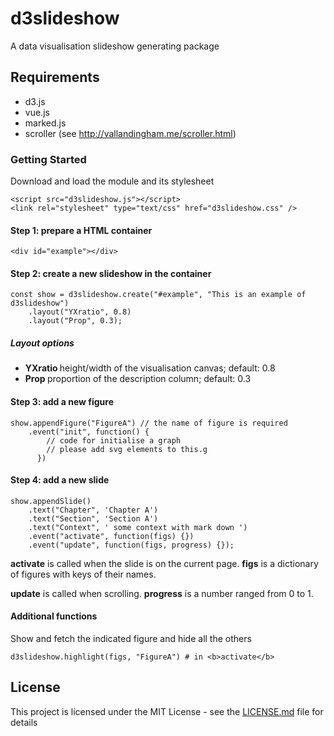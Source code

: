 # d3slideshow

A data visualisation slideshow generating package


## Requirements

- d3.js
- vue.js
- marked.js
- scroller (see http://vallandingham.me/scroller.html)

### Getting Started

Download and load the module and its stylesheet

```
<script src="d3slideshow.js"></script>
<link rel="stylesheet" type="text/css" href="d3slideshow.css" />
```



#### Step 1: prepare a HTML container

```
<div id="example"></div>
```

#### Step 2: create a new slideshow in the container

```
const show = d3slideshow.create("#example", "This is an example of d3slideshow")
    .layout("YXratio", 0.8)
    .layout("Prop", 0.3);
```

##### Layout options

- <b> YXratio </b> height/width of the visualisation canvas; default: 0.8  
- <b> Prop </b> proportion of the description column; default: 0.3

#### Step 3: add a new figure

```
show.appendFigure("FigureA") // the name of figure is required
    .event("init", function() {
        // code for initialise a graph
        // please add svg elements to this.g
      })
```


#### Step 4: add a new slide

```
show.appendSlide()
    .text("Chapter", 'Chapter A')
    .text("Section", 'Section A')
    .text("Context", ' some context with mark down ')
    .event("activate", function(figs) {})
    .event("update", function(figs, progress) {});
```

<b>activate</b> is called when the slide is on the current page. <b>figs</b> is a dictionary of figures with keys of their names.

<b>update</b> is called when scrolling. <b>progress</b> is a number ranged from 0 to 1.





#### Additional functions

Show and fetch the indicated figure and hide all the others
```
d3slideshow.highlight(figs, "FigureA") # in <b>activate</b>
```




## License

This project is licensed under the MIT License - see the [LICENSE.md](LICENSE.md) file for details
